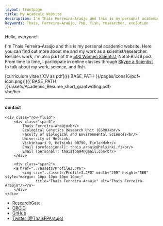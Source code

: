 ```yaml
---
layout: frontpage
title: My Academic Website
description: I'm Thais Ferreira-Araújo and this is my personal academic website. 
keywords: Thais, Ferreira-Araújo, PhD, fish, researcher, evolution
---
```


Hello, everyone! 

I'm Thais Ferreira-Araújo and this is my personal academic website. Here you can find out more about me and my work as a scientist/researcher. Besides work, I'm also part of the [500 Women Scientist](https://500womenscientists.org/), Natal-Brazil pod. From time to time, I participate in online classes through [Skype a Scientist](https://www.skypeascientist.com/) to talk about my work, science, and fish.

[curriculum vitae ![CV as pdf]({{ BASE_PATH }}/pages/icons16/pdf-icon.png)]({{ BASE_PATH }}/assets/Academic_Resume_short_grantwriting.pdf)<br/>
she/her


---


<div class="container">
<h4><a name="contact"></a>contact</h4>

    <div class="row-fluid">
        <div class="span5">
            Thais Ferreira-Araújo<br/>
			Ecological Genetics Research Unit (EGRU)<br/>
			Faculty of Biological and Environmental Sciences<br/>
			University of Helsinki
			Viikinkaari 9, Helsinki 00790, Finland<br/>
            Email (professional): thais.araujo@helsinki.fi<br/>
			Email (personal): thaisfpa94@gmail.com<br/>
        </div>

        <div class="span2">
        <a href="../assets/Profile3.JPG">
            <img src="../assets/Profile3.JPG" width="250" height="300" style="margin: 10px 10px 10px 10px;"
                  title="Thais Ferreira-Araújo" alt="Thais Ferreira-Araújo"/></a>
        </div>
    </div>
</div>

<div class="navbar">
  <div class="navbar-inner">
      <ul class="nav">
		  <li><a href="https://www.researchgate.net/profile/Thais_Ferreira-Araujo">ResearchGate</a></li>
		  <li><a href="https://orcid.org/0000-0002-7405-5907">ORCID</a></li>
          <li><a href="https://github.com/tferreira-araujo">GitHub</a></li>
          <li><a href="https://twitter.com/ThaisFPAraujo">Twitter (@ThaisFPAraujo)</a></li>
      </ul>
  </div>
</div>
